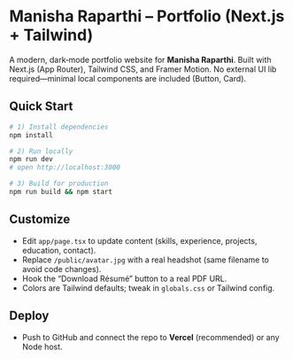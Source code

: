 # Manisha Raparthi – Portfolio (Next.js + Tailwind)

A modern, dark‑mode portfolio website for **Manisha Raparthi**. Built with Next.js (App Router), Tailwind CSS, and Framer Motion. No external UI lib required—minimal local components are included (Button, Card).

## Quick Start

```bash
# 1) Install dependencies
npm install

# 2) Run locally
npm run dev
# open http://localhost:3000

# 3) Build for production
npm run build && npm start
```

## Customize

- Edit `app/page.tsx` to update content (skills, experience, projects, education, contact).
- Replace `/public/avatar.jpg` with a real headshot (same filename to avoid code changes).
- Hook the “Download Résumé” button to a real PDF URL.
- Colors are Tailwind defaults; tweak in `globals.css` or Tailwind config.

## Deploy

- Push to GitHub and connect the repo to **Vercel** (recommended) or any Node host.
